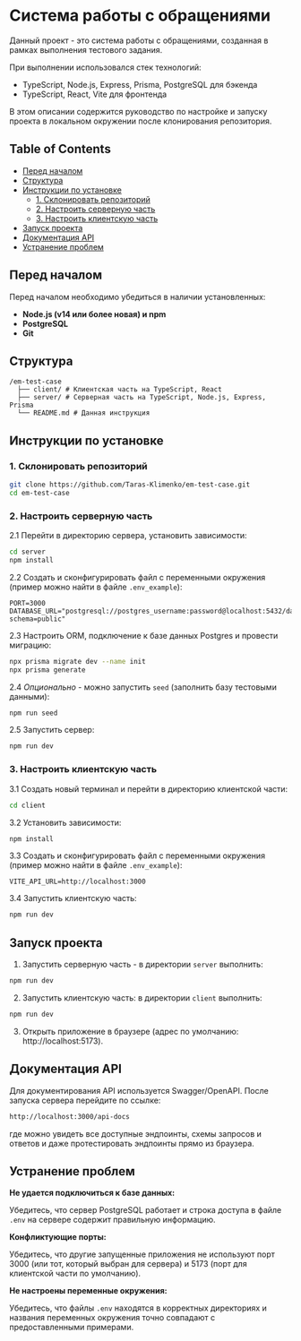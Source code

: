 # Система работы с обращениями

Данный проект - это система работы с обращениями, созданная в рамках выполнения тестового задания.

При выполнении использовался стек технологий:

- TypeScript, Node.js, Express, Prisma, PostgreSQL для бэкенда
- TypeScript, React, Vite для фронтенда

В этом описании содержится руководство по настройке и запуску проекта в локальном окружении после клонирования репозитория.

## Table of Contents

- [Перед началом](#перед-началом)
- [Структура](#структура)
- [Инструкции по установке](#инструкции-по-установке)
  - [1. Склонировать репозиторий](#1-склонировать-репозиторий)
  - [2. Настроить серверную часть](#2-настроить-серверную-часть)
  - [3. Настроить клиентскую часть](#3-настроить-клиентскую-часть)
- [Запуск проекта](#запуск-проекта)
- [Документация API](#документация-API)
- [Устранение проблем](#устранение-проблем)

## Перед началом

Перед началом необходимо убедиться в наличии установленных:

- **Node.js (v14 или более новая) и npm**
- **PostgreSQL**
- **Git**

## Структура

```
/em-test-case
  ├── client/ # Клиентская часть на TypeScript, React
  ├── server/ # Серверная часть на TypeScript, Node.js, Express, Prisma
  └── README.md # Данная инструкция
```

## Инструкции по установке

### 1. Склонировать репозиторий

```bash
git clone https://github.com/Taras-Klimenko/em-test-case.git
cd em-test-case
```

### 2. Настроить серверную часть

2.1 Перейти в директорию сервера, установить зависимости:

```bash
cd server
npm install
```

2.2 Создать и сконфигурировать файл с переменными окружения (пример можно найти в файле `.env_example`):

```env
PORT=3000
DATABASE_URL="postgresql://postgres_username:password@localhost:5432/database_name?schema=public"
```

2.3 Настроить ORM, подключение к базе данных Postgres и провести миграцию:

```bash
npx prisma migrate dev --name init
npx prisma generate
```

2.4 _Опционально_ - можно запустить `seed` (заполнить базу тестовыми данными):

```bash
npm run seed
```

2.5 Запустить сервер:

```bash
npm run dev
```

### 3. Настроить клиентскую часть

3.1 Создать новый терминал и перейти в директорию клиентской части:

```bash
cd client
```

3.2 Установить зависимости:

```bash
npm install
```

3.3 Создать и сконфигурировать файл с переменными окружения (пример можно найти в файле `.env_example`):

```env
VITE_API_URL=http://localhost:3000
```

3.4 Запустить клиентскую часть:

```bash
npm run dev
```

## Запуск проекта

1. Запустить серверную часть - в директории `server` выполнить:

```bash
npm run dev
```

2. Запустить клиентскую часть: в директории `client` выполнить:

```bash
npm run dev
```

3. Открыть приложение в браузере (адрес по умолчанию: http://localhost:5173).

## Документация API

Для документирования API используется Swagger/OpenAPI. После запуска сервера перейдите по ссылке:

```bash
http://localhost:3000/api-docs
```

где можно увидеть все доступные эндпоинты, схемы запросов и ответов и даже протестировать эндпоинты прямо из браузера.

## Устранение проблем

**Не удается подключиться к базе данных:**

Убедитесь, что сервер PostgreSQL работает и строка доступа в файле `.env` на сервере содержит правильную информацию.

**Конфликтующие порты:**

Убедитесь, что другие запущенные приложения не используют порт 3000 (или тот, который выбран для сервера) и 5173 (порт для клиентской части по умолчанию).

**Не настроены переменные окружения:**

Убедитесь, что файлы `.env` находятся в корректных директориях и названия переменных окружения точно совпадают с предоставленными примерами.
